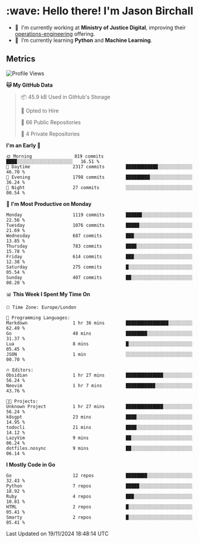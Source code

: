 <h1 align="left" id="jason-title">:wave: Hello there! I'm Jason Birchall</h1>

- :office: &nbsp;I'm currently working at **Ministry of Justice Digital**, improving their [operations-engineering](https://github.com/ministryofjustice/operations-engineering) offering.
- :seedling: &nbsp;I’m currently learning **Python** and **Machine Learning**.

<h2>Metrics</h2>

<!--START_SECTION:waka-->
![Profile Views](http://img.shields.io/badge/Profile%20Views-0-blue)

**🐱 My GitHub Data** 

> 📦 45.9 kB Used in GitHub's Storage 
 > 
> 💼 Opted to Hire
 > 
> 📜 66 Public Repositories 
 > 
> 🔑 4 Private Repositories 
 > 
**I'm an Early 🐤** 

```text
🌞 Morning                819 commits         ████░░░░░░░░░░░░░░░░░░░░░   16.51 % 
🌆 Daytime                2317 commits        ████████████░░░░░░░░░░░░░   46.70 % 
🌃 Evening                1798 commits        █████████░░░░░░░░░░░░░░░░   36.24 % 
🌙 Night                  27 commits          ░░░░░░░░░░░░░░░░░░░░░░░░░   00.54 % 
```
📅 **I'm Most Productive on Monday** 

```text
Monday                   1119 commits        ██████░░░░░░░░░░░░░░░░░░░   22.56 % 
Tuesday                  1076 commits        █████░░░░░░░░░░░░░░░░░░░░   21.69 % 
Wednesday                687 commits         ███░░░░░░░░░░░░░░░░░░░░░░   13.85 % 
Thursday                 783 commits         ████░░░░░░░░░░░░░░░░░░░░░   15.78 % 
Friday                   614 commits         ███░░░░░░░░░░░░░░░░░░░░░░   12.38 % 
Saturday                 275 commits         █░░░░░░░░░░░░░░░░░░░░░░░░   05.54 % 
Sunday                   407 commits         ██░░░░░░░░░░░░░░░░░░░░░░░   08.20 % 
```


📊 **This Week I Spent My Time On** 

```text
🕑︎ Time Zone: Europe/London

💬 Programming Languages: 
Markdown                 1 hr 36 mins        ████████████████░░░░░░░░░   62.49 % 
Go                       48 mins             ████████░░░░░░░░░░░░░░░░░   31.37 % 
Lua                      8 mins              █░░░░░░░░░░░░░░░░░░░░░░░░   05.45 % 
JSON                     1 min               ░░░░░░░░░░░░░░░░░░░░░░░░░   00.70 % 

🔥 Editors: 
Obsidian                 1 hr 27 mins        ██████████████░░░░░░░░░░░   56.24 % 
Neovim                   1 hr 7 mins         ███████████░░░░░░░░░░░░░░   43.76 % 

🐱‍💻 Projects: 
Unknown Project          1 hr 27 mins        ██████████████░░░░░░░░░░░   56.24 % 
k8sgpt                   23 mins             ████░░░░░░░░░░░░░░░░░░░░░   14.95 % 
todocli                  21 mins             ████░░░░░░░░░░░░░░░░░░░░░   14.12 % 
LazyVim                  9 mins              ██░░░░░░░░░░░░░░░░░░░░░░░   06.24 % 
dotfiles.nosync          9 mins              ██░░░░░░░░░░░░░░░░░░░░░░░   06.14 % 
```

**I Mostly Code in Go** 

```text
Go                       12 repos            ████████░░░░░░░░░░░░░░░░░   32.43 % 
Python                   7 repos             █████░░░░░░░░░░░░░░░░░░░░   18.92 % 
Ruby                     4 repos             ███░░░░░░░░░░░░░░░░░░░░░░   10.81 % 
HTML                     2 repos             █░░░░░░░░░░░░░░░░░░░░░░░░   05.41 % 
Smarty                   2 repos             █░░░░░░░░░░░░░░░░░░░░░░░░   05.41 % 
```




 Last Updated on 19/11/2024 18:48:14 UTC
<!--END_SECTION:waka-->

<!-- links -->

[issues page]: https://github.com/jasonBirchall/jasonBirchall/issues "jasonBirchall/issues"
